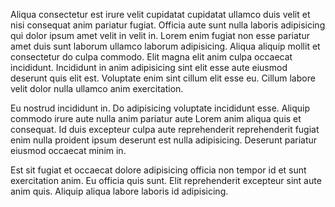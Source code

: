 Aliqua consectetur est irure velit cupidatat cupidatat ullamco duis velit et nisi consequat anim pariatur fugiat. Officia aute sunt nulla laboris adipisicing qui dolor ipsum amet velit in velit in. Lorem enim fugiat non esse pariatur amet duis sunt laborum ullamco laborum adipisicing. Aliqua aliquip mollit et consectetur do culpa commodo. Elit magna elit anim culpa occaecat incididunt. Incididunt in anim adipisicing sint elit esse aute eiusmod deserunt quis elit est. Voluptate enim sint cillum elit esse eu. Cillum labore velit dolor nulla ullamco anim exercitation.

Eu nostrud incididunt in. Do adipisicing voluptate incididunt esse. Aliquip commodo irure aute nulla anim pariatur aute Lorem anim aliqua quis et consequat. Id duis excepteur culpa aute reprehenderit reprehenderit fugiat enim nulla proident ipsum deserunt est nulla adipisicing. Deserunt pariatur eiusmod occaecat minim in.

Est sit fugiat et occaecat dolore adipisicing officia non tempor id et sunt exercitation anim. Eu officia quis sunt. Elit reprehenderit excepteur sint aute anim quis. Aliquip aliqua labore laboris id adipisicing.